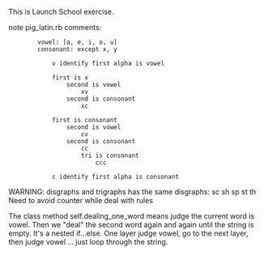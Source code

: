 This is Launch School exercise.



note pig_latin.rb comments:

			vowel: [a, e, i, o, u]
			consonant: except x, y

				v identify first alpha is vowel

				first is x 
					second is vowel
						xv
					second is consonant
						xc 		

				first is consonant 
					second is vowel
						cv
					second is consonant
						cc
						tri is consonant
							ccc		

				c identify first alpha is consonant					 



WARNING: disgraphs and trigraphs has the same disgraphs:  sc sh sp st th
Need to avoid counter while deal with rules


The class method self.dealing_one_word means judge the current word is vowel.
Then we "deal" the second word again and again until the string is empty.
It's a nested if...else.
One layer judge vowel, go to the next layer, then judge vowel ... just loop through the string.
          
